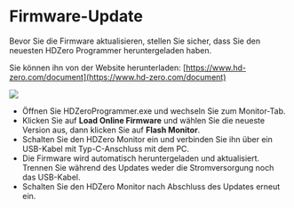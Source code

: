 # Firmware-Update

Bevor Sie die Firmware aktualisieren, stellen Sie sicher, dass Sie den neuesten HDZero Programmer heruntergeladen haben.

Sie können ihn von der Website herunterladen: [https://www.hd-zero.com/document](https://www.hd-zero.com/document)

<img src="/monitormedia/image10.png" id="image8">

* Öffnen Sie HDZeroProgrammer.exe und wechseln Sie zum Monitor-Tab.
* Klicken Sie auf **Load Online Firmware** und wählen Sie die neueste Version aus, dann klicken Sie auf **Flash Monitor**.
* Schalten Sie den HDZero Monitor ein und verbinden Sie ihn über ein USB-Kabel mit Typ-C-Anschluss mit dem PC.
* Die Firmware wird automatisch heruntergeladen und aktualisiert. Trennen Sie während des Updates weder die Stromversorgung noch das USB-Kabel.
* Schalten Sie den HDZero Monitor nach Abschluss des Updates erneut ein.
